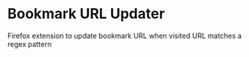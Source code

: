 # Bookmark URL Updater

Firefox extension to update bookmark URL when visited URL matches a regex pattern

